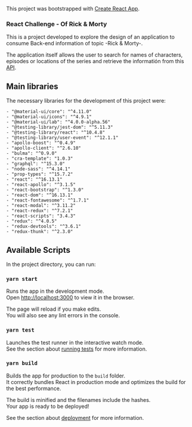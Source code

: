 This project was bootstrapped with [Create React App](https://github.com/facebook/create-react-app).

### React Challenge - Of Rick & Morty 

This is a project developed to explore the design of an application to consume Back-end information of topic -Rick & Morty-. 

The application itself allows the user to search for names of characters, episodes or locations of the series and retrieve the informatión from this [API](https://rickandmortyapi.com/graphql).




## Main libraries

The necessary libraries for the development of this project were:

    - "@material-ui/core": "^4.11.0"
    - "@material-ui/icons": "^4.9.1"
    - "@material-ui/lab": "^4.0.0-alpha.56"
    - "@testing-library/jest-dom": "^5.11.3"
    - "@testing-library/react": "^10.4.8"
    - "@testing-library/user-event": "^12.1.1"
    - "apollo-boost": "^0.4.9"
    - "apollo-client": "^2.6.10"
    - "bulma": "^0.9.0"
    - "cra-template": "1.0.3"
    - "graphql": "^15.3.0"
    - "node-sass": "^4.14.1"
    - "prop-types": "^15.7.2"
    - "react": "^16.13.1"
    - "react-apollo": "^3.1.5"
    - "react-bootstrap": "^1.3.0"
    - "react-dom": "^16.13.1"
    - "react-fontawesome": "^1.7.1"
    - "react-modal": "^3.11.2"
    - "react-redux": "^7.2.1"
    - "react-scripts": "3.4.3"
    - "redux": "^4.0.5"
    - "redux-devtools": "^3.6.1"
    - "redux-thunk": "^2.3.0"

## Available Scripts

In the project directory, you can run:

### `yarn start`

Runs the app in the development mode.<br />
Open [http://localhost:3000](http://localhost:3000) to view it in the browser.

The page will reload if you make edits.<br />
You will also see any lint errors in the console.

### `yarn test`

Launches the test runner in the interactive watch mode.<br />
See the section about [running tests](https://facebook.github.io/create-react-app/docs/running-tests) for more information.

### `yarn build`

Builds the app for production to the `build` folder.<br />
It correctly bundles React in production mode and optimizes the build for the best performance.

The build is minified and the filenames include the hashes.<br />
Your app is ready to be deployed!

See the section about [deployment](https://facebook.github.io/create-react-app/docs/deployment) for more information.
